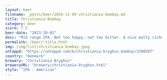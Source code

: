 ```yaml
---
layout: beer
filename: _posts/beer/2016-11-09-christiania-bombay.md
title: Christiania Bombay
category: beer
score: 7.5
beer-date: "2023-10-02"
desc: "Mid range IPA. Not too hoppy, not too bitter. A nice malty richness"
permalink: /beer/:title.html
img: /img/list/christiania-bombay.jpeg
untappd: "https://untappd.com/b/christiania-bryghus-bombay/3390587"
country: "Denmark"
brewery: "Christiania Bryghus"
breweryURL: "brewery/christiania-bryghus.html"
style: "IPA - American"
---
```

